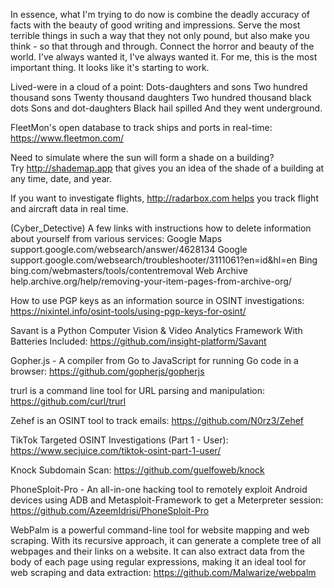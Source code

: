 In essence, what I'm trying to do now is combine the deadly accuracy of facts with the beauty of good writing and impressions. Serve the most terrible things in such a way that they not only pound, but also make you think - so that through and through. Connect the horror and beauty of the world. I've always wanted it, I've always wanted it. For me, this is the most important thing. It looks like it's starting to work.


Lived-were in a cloud of a point:
Dots-daughters and sons
Two hundred thousand sons
Twenty thousand daughters
Two hundred thousand black dots
Sons and dot-daughters
Black hail spilled
And they went underground.



FleetMon's open database to track ships and ports in real-time: https://www.fleetmon.com/

Need to simulate where the sun will form a shade on a building? Try http://shademap.app that gives you an idea of the shade of a building at any time, date, and year.

If you want to investigate flights, http://radarbox.com helps you track flight and aircraft data in real time.

(Cyber_Detective) A few links with instructions how to delete information about yourself from various services:
Google Maps support.google.com/websearch/answer/4628134
Google support.google.com/websearch/troubleshooter/3111061?en=id&hl=en
Bing bing.com/webmasters/tools/contentremoval
Web Archive help.archive.org/help/removing-your-item-pages-from-archive-org/

How to use PGP keys as an information source in OSINT investigations: https://nixintel.info/osint-tools/using-pgp-keys-for-osint/

Savant is a Python Computer Vision & Video Analytics Framework With Batteries Included: https://github.com/insight-platform/Savant

Gopher.js - A compiler from Go to JavaScript for running Go code in a browser: https://github.com/gopherjs/gopherjs

trurl is a command line tool for URL parsing and manipulation: https://github.com/curl/trurl

Zehef is an OSINT tool to track emails: https://github.com/N0rz3/Zehef

TikTok Targeted OSINT Investigations (Part 1 - User): https://www.secjuice.com/tiktok-osint-part-1-user/

Knock Subdomain Scan: https://github.com/guelfoweb/knock

PhoneSploit-Pro - An all-in-one hacking tool to remotely exploit Android devices using ADB and Metasploit-Framework to get a Meterpreter session: https://github.com/AzeemIdrisi/PhoneSploit-Pro

WebPalm is a powerful command-line tool for website mapping and web scraping. With its recursive approach, it can generate a complete tree of all webpages and their links on a website. It can also extract data from the body of each page using regular expressions, making it an ideal tool for web scraping and data extraction: https://github.com/Malwarize/webpalm

